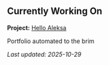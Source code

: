 ## Currently Working On

**Project:** [Hello Aleksa](https://github.com/alxhdd/hello-aleksa)

Portfolio automated to the brim

_Last updated: 2025-10-29_
